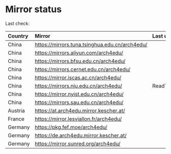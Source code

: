 <script src="./time.js"></script>
# Mirror status
Last check: <script type="text/javascript">localize(1705727810.429572);</script>

|Country|Mirror|Last update|
|:------|:-----|:----------|
|China|https://mirrors.tuna.tsinghua.edu.cn/arch4edu/|<script type="text/javascript">localize(1705689142);</script>|
|China|https://mirrors.aliyun.com/arch4edu/|<script type="text/javascript">localize(1705689142);</script>|
|China|https://mirrors.bfsu.edu.cn/arch4edu/|<script type="text/javascript">localize(1705689142);</script>|
|China|https://mirrors.cernet.edu.cn/arch4edu/|<script type="text/javascript">localize(1705689142);</script>|
|China|https://mirror.iscas.ac.cn/arch4edu/|<script type="text/javascript">localize(1705689142);</script>|
|China|https://mirrors.nju.edu.cn/arch4edu/|ReadTimeout|
|China|https://mirror.nyist.edu.cn/arch4edu/|<script type="text/javascript">localize(1705689142);</script>|
|China|https://mirrors.sau.edu.cn/arch4edu/|<script type="text/javascript">localize(1705689142);</script>|
|Austria|https://at.arch4edu.mirror.kescher.at/|<script type="text/javascript">localize(1705689142);</script>|
|France|https://mirror.lesviallon.fr/arch4edu/|<script type="text/javascript">localize(1705689142);</script>|
|Germany|https://pkg.fef.moe/arch4edu/|<script type="text/javascript">localize(1705689142);</script>|
|Germany|https://de.arch4edu.mirror.kescher.at/|<script type="text/javascript">localize(1705689142);</script>|
|Germany|https://mirror.sunred.org/arch4edu/|<script type="text/javascript">localize(1705689142);</script>|

<script src="./tablefilter/tablefilter.js"></script>
<script src="./table.js"></script>